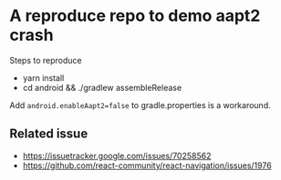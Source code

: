 # A reproduce repo to demo aapt2 crash

Steps to reproduce
* yarn install
* cd android && ./gradlew assembleRelease

Add `android.enableAapt2=false` to gradle.properties is a workaround.

## Related issue
* https://issuetracker.google.com/issues/70258562
* https://github.com/react-community/react-navigation/issues/1976